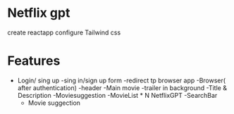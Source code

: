 # Netflix gpt

create reactapp
configure Tailwind css

# Features
- Login/ sing up
    -sing in/sign up form
    -redirect tp browser app
-Browser( after authentication)
    -header
    -Main movie
        -trailer in background
        -Title & Description
        -Moviesuggestion
            -MovieList * N 
NetflixGPT
    -SearchBar
    - Movie suggection
    